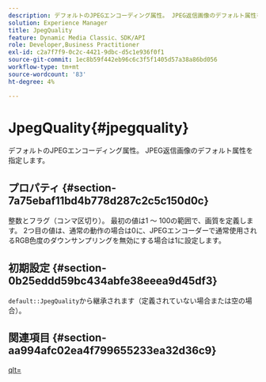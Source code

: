 ```yaml
---
description: デフォルトのJPEGエンコーディング属性。 JPEG返信画像のデフォルト属性を指定します。
solution: Experience Manager
title: JpegQuality
feature: Dynamic Media Classic、SDK/API
role: Developer,Business Practitioner
exl-id: c2a7f7f9-0c2c-4421-9dbc-d5c1e936f0f1
source-git-commit: 1ec8b59f442eb96c6c3f5f1405d57a38a86bd056
workflow-type: tm+mt
source-wordcount: '83'
ht-degree: 4%

---
```


# JpegQuality{#jpegquality}

デフォルトのJPEGエンコーディング属性。 JPEG返信画像のデフォルト属性を指定します。

## プロパティ {#section-7a75ebaf11bd4b778d287c2c5c150d0c}

整数とフラグ（コンマ区切り）。 最初の値は1 ～ 100の範囲で、画質を定義します。 2つ目の値は、通常の動作の場合は0に、JPEGエンコーダーで通常使用されるRGB色度のダウンサンプリングを無効にする場合は1に設定します。

## 初期設定 {#section-0b25eddd59bc434abfe38eeea9d45df3}

`default::JpegQuality`から継承されます（定義されていない場合または空の場合）。

## 関連項目 {#section-aa994afc02ea4f799655233ea32d36c9}

[qlt=](../../../../../is-api/http-ref/image-serving-api-ref/c-http-protocol-reference/c-command-reference/r-is-http-qlt.md#reference-f69ed0758c784b0385d979820546d352)
